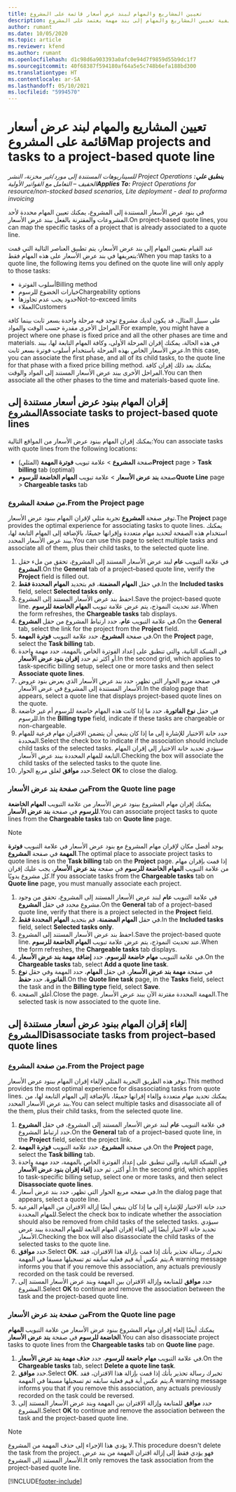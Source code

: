 ```yaml
---
title: تعيين المشاريع والمهام لبند عرض أسعار قائمة على المشروع
description: يقدم هذا الموضوع معلومات حول كيفية تعيين المشاريع والمهام إلى بند مهمة يعتمد على المشروع.
author: rumant
ms.date: 10/05/2020
ms.topic: article
ms.reviewer: kfend
ms.author: rumant
ms.openlocfilehash: d1c98d6a903393a0afc0e94d7f9859d55b9dc1f7
ms.sourcegitcommit: 40f68387f594180af64a5e5c748b6efa188bd300
ms.translationtype: HT
ms.contentlocale: ar-SA
ms.lasthandoff: 05/10/2021
ms.locfileid: "5994570"
---
```

# <a name="map-projects-and-tasks-to-a-project-based-quote-line"></a><span data-ttu-id="b6500-103">تعيين المشاريع والمهام لبند عرض أسعار قائمة على المشروع</span><span class="sxs-lookup"><span data-stu-id="b6500-103">Map projects and tasks to a project-based quote line</span></span>

<span data-ttu-id="b6500-104">_**ينطبق علي:** ‏‫Project Operations للسيناريوهات المستندة إلى مورد/غير مخزنة‬، ‏‫النشر الخفيف – التعامل مع الفواتير الأولية‬_</span><span class="sxs-lookup"><span data-stu-id="b6500-104">_**Applies To:** Project Operations for resource/non-stocked based scenarios, Lite deployment - deal to proforma invoicing_</span></span>

<span data-ttu-id="b6500-105">في بنود عرض الأسعار المستندة إلى المشروع، يمكنك تعيين المهام محددة لأحد المشروعات والمقترنة بالفعل ببند عرض الأسعار.</span><span class="sxs-lookup"><span data-stu-id="b6500-105">On project-based quote lines, you can map the specific tasks of a project that is already associated to a quote line.</span></span>

<span data-ttu-id="b6500-106">عند القيام بتعيين المهام إلى بند عرض الأسعار، يتم تطبيق العناصر التالية التي قمت بتعريفها في بند عرض الأسعار على هذه المهام فقط:</span><span class="sxs-lookup"><span data-stu-id="b6500-106">When you map tasks to a quote line, the following items you defined on the quote line will only apply to those tasks:</span></span>

- <span data-ttu-id="b6500-107">أسلوب الفوترة</span><span class="sxs-lookup"><span data-stu-id="b6500-107">Billing method</span></span>
- <span data-ttu-id="b6500-108">خيارات الخضوع للرسوم</span><span class="sxs-lookup"><span data-stu-id="b6500-108">Chargeability options</span></span>
- <span data-ttu-id="b6500-109">حدود يجب عدم تجاوزها</span><span class="sxs-lookup"><span data-stu-id="b6500-109">Not-to-exceed limits</span></span>
- <span data-ttu-id="b6500-110">العملاء</span><span class="sxs-lookup"><span data-stu-id="b6500-110">Customers</span></span>

<span data-ttu-id="b6500-111">على سبيل المثال، قد يكون لديك مشروع توجد فيه مرحلة واحدة بسعر ثابت بينما كافة المراحل الأخرى مقدرة حسب الوقت والمواد.</span><span class="sxs-lookup"><span data-stu-id="b6500-111">For example, you might have a project where one phase is fixed price and all the other phases are time and materials.</span></span> <span data-ttu-id="b6500-112">في هذه الحالة، يمكنك إقران المرحلة الأولى، وكافة المهام التابعة لها، ببند عرض الأسعار الخاص بهذه المرحلة باستخدام أسلوب فوترة بسعر ثابت.</span><span class="sxs-lookup"><span data-stu-id="b6500-112">In this case, you can associate the first phase, and all of its child tasks, to the quote line for that phase with a fixed price billing method.</span></span> <span data-ttu-id="b6500-113">يمكنك بعد ذلك إقران كافة المراحل الأخرى ببند عرض الأسعار المستند إلى المواد والوقت.</span><span class="sxs-lookup"><span data-stu-id="b6500-113">You can then associate all the other phases to the time and materials-based quote line.</span></span>

## <a name="associate-tasks-to-project-based-quote-lines"></a><span data-ttu-id="b6500-114">إقران المهام ببنود عرض أسعار مستندة إلى المشروع</span><span class="sxs-lookup"><span data-stu-id="b6500-114">Associate tasks to project-based quote lines</span></span>

<span data-ttu-id="b6500-115">يمكنك إقران المهام ببنود عرض الأسعار من المواقع التالية:</span><span class="sxs-lookup"><span data-stu-id="b6500-115">You can associate tasks with quote lines from the following locations:</span></span>

- <span data-ttu-id="b6500-116">صفحة **المشروع** > علامة تبويب **فوترة المهمة** (المثلي)</span><span class="sxs-lookup"><span data-stu-id="b6500-116">**Project** page > **Task billing** tab (optimal)</span></span>
- <span data-ttu-id="b6500-117">صفحة **بند عرض الأسعار** > علامة تبويب **المهام الخاضعة للرسوم**</span><span class="sxs-lookup"><span data-stu-id="b6500-117">**Quote Line** page > **Chargeable tasks** tab</span></span> 

### <a name="from-the-project-page"></a><span data-ttu-id="b6500-118">من صفحة المشروع.</span><span class="sxs-lookup"><span data-stu-id="b6500-118">From the Project page</span></span>

<span data-ttu-id="b6500-119">توفر صفحة **المشروع** تجربة مثلي لإقران المهام ببنود عرض الأسعار.</span><span class="sxs-lookup"><span data-stu-id="b6500-119">The **Project** page provides the optimal experience for associating tasks to quote lines.</span></span> <span data-ttu-id="b6500-120">يمكنك استخدام هذه الصفحة لتحديد مهام متعددة وإقرانها جميعًا، بالإضافة إلى المهام التابعة لها، ببند عرض الأسعار المحدد.</span><span class="sxs-lookup"><span data-stu-id="b6500-120">You can use this page to select multiple tasks and associate all of them, plus their child tasks, to the selected quote line.</span></span>

1. <span data-ttu-id="b6500-121">في علامة التبويب **عام** لبند عرض الأسعار المستند إلى المشروع، تحقق من ملء حقل **المشروع**.</span><span class="sxs-lookup"><span data-stu-id="b6500-121">On the **General** tab of a project–based quote line, verify the **Project** field is filled out.</span></span>
2. <span data-ttu-id="b6500-122">في حقل **المهام المضمنة**، قم بتحديد **المهام المحددة فقط**.</span><span class="sxs-lookup"><span data-stu-id="b6500-122">In the **Included tasks** field, select **Selected tasks only**.</span></span>
3. <span data-ttu-id="b6500-123">احفظ بند عرض الأسعار المستند إلى المشروع.</span><span class="sxs-lookup"><span data-stu-id="b6500-123">Save the project-based quote line.</span></span> <span data-ttu-id="b6500-124">عند تحديث النموذج، يتم عرض علامة تبويب **المهام الخاضعة للرسوم**.</span><span class="sxs-lookup"><span data-stu-id="b6500-124">When the form refreshes, the **Chargeable tasks** tab displays.</span></span>
4. <span data-ttu-id="b6500-125">في علامة التبويب **عام**، حدد ارتباط المشروع من حقل **المشروع**.</span><span class="sxs-lookup"><span data-stu-id="b6500-125">On the **General** tab, select the link for the project from the **Project** field.</span></span>
5. <span data-ttu-id="b6500-126">في صفحة **المشروع**، حدد علامة التبويب **فوترة المهمة**.</span><span class="sxs-lookup"><span data-stu-id="b6500-126">On the **Project** page, select the **Task billing** tab.</span></span>
6. <span data-ttu-id="b6500-127">في الشبكة الثانية، والتي تنطبق على إعداد الفوترة الخاص بالمهمة، حدد مهمة واحدة أو أكثر ثم حدد **إقران بنود عرض الأسعار**.</span><span class="sxs-lookup"><span data-stu-id="b6500-127">In the second grid, which applies to task-specific billing setup, select one or more tasks and then select **Associate quote lines**.</span></span>
7. <span data-ttu-id="b6500-128">في صفحة مربع الحوار التي تظهر، حدد بند عرض الأسعار الذي يعرض بنود عروض الأسعار المستندة إلى المشروع في عرض الأسعار.</span><span class="sxs-lookup"><span data-stu-id="b6500-128">In the dialog page that appears, select a quote line that displays project-based quote lines on the quote.</span></span>
8. <span data-ttu-id="b6500-129">في حقل **نوع الفاتورة**، حدد ما إذا كانت هذه المهام خاضعة للرسوم أم غير خاضعة للرسوم.</span><span class="sxs-lookup"><span data-stu-id="b6500-129">In the **Billing type** field, indicate if these tasks are chargeable or non-chargeable.</span></span>
9. <span data-ttu-id="b6500-130">حدد خانة الاختيار للإشارة إلى ما إذا كان ينبغي أن يتضمن الاقتران مهام فرعية للمهام المحددة.</span><span class="sxs-lookup"><span data-stu-id="b6500-130">Select the check box to indicate if the association should include child tasks of the selected tasks.</span></span> <span data-ttu-id="b6500-131">سيؤدي تحديد خانة الاختيار إلى إقران المهام التابعة للمهام المحددة ببند عرض الأسعار.</span><span class="sxs-lookup"><span data-stu-id="b6500-131">Checking the box will associate the child tasks of the selected tasks to the quote line.</span></span>
10. <span data-ttu-id="b6500-132">حدد **موافق** لغلق مربع الحوار.</span><span class="sxs-lookup"><span data-stu-id="b6500-132">Select **OK** to close the dialog.</span></span>

### <a name="from-the-quote-line-page"></a><span data-ttu-id="b6500-133">من صفحة بند عرض الأسعار</span><span class="sxs-lookup"><span data-stu-id="b6500-133">From the Quote line page</span></span>

<span data-ttu-id="b6500-134">يمكنك إقران مهام المشروع ببنود عرض الأسعار من علامة التبويب **المهام الخاضعة للرسوم** في صفحة **بند عرض الأسعار**.</span><span class="sxs-lookup"><span data-stu-id="b6500-134">You can associate project tasks to quote lines from the **Chargeable tasks** tab on **Quote line** page.</span></span>

>[!NOTE]
><span data-ttu-id="b6500-135">يوجد أفضل مكان لإقران مهام المشروع مع بنود عرض الأسعار في علامة التبويب **فوترة المهمة** في صفحة **المشروع**.</span><span class="sxs-lookup"><span data-stu-id="b6500-135">The optimal place to associate project tasks to quote lines is on the **Task billing** tab on the **Project** page.</span></span> <span data-ttu-id="b6500-136">إذا قمت بإقران مهام من علامة التبويب **المهام الخاضعة للرسوم** في صفحة **بند عرض الأسعار**، يجب عليك إقران كل مشروع يدويًا.</span><span class="sxs-lookup"><span data-stu-id="b6500-136">If you associate tasks from the **Chargeable tasks** tab on **Quote line** page, you must manually associate each project.</span></span>

1. <span data-ttu-id="b6500-137">في علامة التبويب **عام** لبند عرض الأسعار المستند إلى المشروع، تحقق من وجود مشروع محدد في حقل **المشروع**.</span><span class="sxs-lookup"><span data-stu-id="b6500-137">On the **General** tab of a project–based quote line, verify that there is a project selected in the **Project** field.</span></span>
2. <span data-ttu-id="b6500-138">في حقل **المهام المضمنة**، قم بتحديد **المهام المحددة فقط**.</span><span class="sxs-lookup"><span data-stu-id="b6500-138">In the **Included tasks** field, select **Selected tasks only**.</span></span>
3. <span data-ttu-id="b6500-139">احفظ بند عرض الأسعار المستند إلى المشروع.</span><span class="sxs-lookup"><span data-stu-id="b6500-139">Save the project-based quote line.</span></span> <span data-ttu-id="b6500-140">عند تحديث النموذج، يتم عرض علامة تبويب **المهام الخاضعة للرسوم**.</span><span class="sxs-lookup"><span data-stu-id="b6500-140">When the form refreshes, the **Chargeable tasks** tab displays.</span></span>
4. <span data-ttu-id="b6500-141">في علامة التبويب **مهام خاضعة للرسوم**، حدد **إضافة مهمة بند عرض الأسعار**.</span><span class="sxs-lookup"><span data-stu-id="b6500-141">On the **Chargeable tasks** tab, select **Add a quote line task**.</span></span>
5. <span data-ttu-id="b6500-142">في صفحة **مهمة بند عرض الأسعار**، في حقل **المهام**، حدد المهمة وفي حقل **نوع الفاتورة**، حدد **حفظ**.</span><span class="sxs-lookup"><span data-stu-id="b6500-142">On the **Quote line task** page, in the **Tasks** field, select the task and in the **Billing type** field, select **Save**.</span></span> 
6. <span data-ttu-id="b6500-143">أغلق الصفحة.</span><span class="sxs-lookup"><span data-stu-id="b6500-143">Close the page.</span></span> <span data-ttu-id="b6500-144">المهمة المحددة مقترنة الآن ببند عرض الأسعار.</span><span class="sxs-lookup"><span data-stu-id="b6500-144">The selected task is now associated to the quote line.</span></span>

## <a name="disassociate-tasks-from-projectbased-quote-lines"></a><span data-ttu-id="b6500-145">إلغاء إقران المهام ببنود عرض أسعار مستندة إلى المشروع</span><span class="sxs-lookup"><span data-stu-id="b6500-145">Disassociate tasks from project–based quote lines</span></span>

### <a name="from-the-project-page"></a><span data-ttu-id="b6500-146">من صفحة المشروع.</span><span class="sxs-lookup"><span data-stu-id="b6500-146">From the Project page</span></span>

<span data-ttu-id="b6500-147">توفر هذه الطريق التجربة المثلي لإلغاء إقران المهام ببنود عرض الأسعار.</span><span class="sxs-lookup"><span data-stu-id="b6500-147">This method provides the most optimal experience for disassociating tasks from quote lines.</span></span> <span data-ttu-id="b6500-148">يمكنك تحديد مهام متعددة وإلغاء إقرانها جميعًا، بالإضافة إلى المهام التابعة لها، من بند عرض الأسعار المحدد.</span><span class="sxs-lookup"><span data-stu-id="b6500-148">You can select multiple tasks and disassociate all of the them, plus their child tasks, from the selected quote line.</span></span>

1. <span data-ttu-id="b6500-149">في علامة التبويب **عام** لبند عرض الأسعار المستند إلى المشروع، في حقل **المشروع** حدد ارتباط المشروع.</span><span class="sxs-lookup"><span data-stu-id="b6500-149">On the **General** tab of a project–based quote line, in the **Project** field, select the project link.</span></span>
2. <span data-ttu-id="b6500-150">في صفحة **المشروع**، حدد علامة التبويب **فوترة المهمة**.</span><span class="sxs-lookup"><span data-stu-id="b6500-150">On the **Project** page, select the **Task billing** tab.</span></span>
3. <span data-ttu-id="b6500-151">في الشبكة الثانية، والتي تنطبق على إعداد الفوترة الخاص بالمهمة، حدد مهمة واحدة أو أكثر، ثم حدد **إلغاء إقران بنود عرض الأسعار**.</span><span class="sxs-lookup"><span data-stu-id="b6500-151">In the second grid, which applies to task-specific billing setup, select one or more tasks, and then select **Disassociate quote lines**.</span></span>
4. <span data-ttu-id="b6500-152">في صفحه مربع الحوار التي تظهر، حدد بند عرض أسعار.</span><span class="sxs-lookup"><span data-stu-id="b6500-152">In the dialog page that appears, select a quote line.</span></span>
5. <span data-ttu-id="b6500-153">حدد خانة الاختيار للإشارة إلى ما إذا كان ينبغي أيضًا إزالة الاقتران من المهام الفرعية للمهام المحددة.</span><span class="sxs-lookup"><span data-stu-id="b6500-153">Select the check box to indicate whether the association should also be removed from child tasks of the selected tasks.</span></span> <span data-ttu-id="b6500-154">سيؤدي تحديد خانة الاختيار أيضًا إلى إلغاء إقران المهام التابعة للمهام المحددة ببند عرض الأسعار.</span><span class="sxs-lookup"><span data-stu-id="b6500-154">Checking the box will also disassociate the child tasks of the selected tasks to the quote line.</span></span>
6. <span data-ttu-id="b6500-155">حدد **موافق**.</span><span class="sxs-lookup"><span data-stu-id="b6500-155">Select **OK**.</span></span> <span data-ttu-id="b6500-156">تخبرك رسالة تحذير بأنك إذا قمت بإزالة هذا الاقتران، فقد يتم عكس أية قيم فعلية سابقه تم تسجيلها مسبقا في المهمة.</span><span class="sxs-lookup"><span data-stu-id="b6500-156">A warning message informs you that if you remove this association, any actuals previously recorded on the task could be reversed.</span></span> 
7. <span data-ttu-id="b6500-157">حدد **موافق** للمتابعة وإزالة الاقتران بين المهمة وبند عرض الأسعار المستند إلى المشروع.</span><span class="sxs-lookup"><span data-stu-id="b6500-157">Select **OK** to continue and remove the association between the task and the project-based quote line.</span></span>

### <a name="from-the-quote-line-page"></a><span data-ttu-id="b6500-158">من صفحة بند عرض الأسعار</span><span class="sxs-lookup"><span data-stu-id="b6500-158">From the Quote line page</span></span>

<span data-ttu-id="b6500-159">يمكنك أيضًا إلغاء إقران مهام المشروع ببنود عرض الأسعار من علامة التبويب **المهام الخاضعة للرسوم** في صفحة **بند عرض الأسعار**.</span><span class="sxs-lookup"><span data-stu-id="b6500-159">You can also disassociate project tasks to quote lines from the **Chargeable tasks** tab on **Quote line** page.</span></span>

1. <span data-ttu-id="b6500-160">في علامة التبويب **مهام خاضعة للرسوم**، حدد **حذف مهمة بند عرض الأسعار**.</span><span class="sxs-lookup"><span data-stu-id="b6500-160">On the **Chargeable tasks** tab, select **Delete a quote line task**.</span></span>
2. <span data-ttu-id="b6500-161">حدد **موافق**.</span><span class="sxs-lookup"><span data-stu-id="b6500-161">Select **OK**.</span></span> <span data-ttu-id="b6500-162">تخبرك رسالة تحذير بأنك إذا قمت بإزالة هذا الاقتران، فقد يتم عكس أية قيم فعلية سابقه تم تسجيلها مسبقا في المهمة.</span><span class="sxs-lookup"><span data-stu-id="b6500-162">A warning message informs you that if you remove this association, any actuals previously recorded on the task could be reversed.</span></span> 
3. <span data-ttu-id="b6500-163">حدد **موافق** للمتابعة وإزالة الاقتران بين المهمة وبند عرض الأسعار المستند إلى المشروع.</span><span class="sxs-lookup"><span data-stu-id="b6500-163">Select **OK** to continue and remove the association between the task and the project-based quote line.</span></span>

>[!NOTE]
> <span data-ttu-id="b6500-164">لا يؤدي هذا الإجراء إلى حذف المهمة من المشروع.</span><span class="sxs-lookup"><span data-stu-id="b6500-164">This procedure doesn't delete the task from the project.</span></span> <span data-ttu-id="b6500-165">فهو يؤدي فقط إلى إزالة اقتران المهمة من بند عرض الأسعار المستند إلى المشروع.</span><span class="sxs-lookup"><span data-stu-id="b6500-165">It only removes the task association from the project-based quote line.</span></span>


[!INCLUDE[footer-include](../../includes/footer-banner.md)]